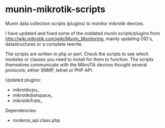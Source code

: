 munin-mikrotik-scripts
======================
Munin data collection scripts (plugins) to monitor mikrotik devices.

I have updated and fixed some of the outdated munin scripts/plugins from http://wiki.mikrotik.com/wiki/Munin_Monitoring, mainly updating OID's, datastructures or a complete rewrite.

The scripts are written in php or perl. Check the scripts to see which modules or classes you need to install for them to function. The scripts themselves communicate with the MikroTik devices thought several protocols, either SNMP, telnet or PHP API.

Updated plugins:
- mikrotikcpu_
- mikrotikdiskspace_
- mikrotikifrate_

Dependencies:
- routeros_api.class.php
